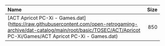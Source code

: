 |Name|Size|
|:---|---:|
|[ACT Apricot PC-Xi - Games.dat](https://raw.githubusercontent.com/open-retrogaming-archive/dat-catalog/main/root/basic/TOSEC/ACT/Apricot PC-Xi/Games/ACT Apricot PC-Xi - Games.dat)|850|
